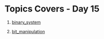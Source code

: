 # Topics Covers - Day 15

1. [binary_system](../Day_15/DSA/binary/readme.md)

2. [bit_manipulation](../Day_15/DSA/bit_manipulation/bit_mani.java)